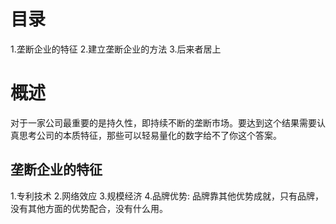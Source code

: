# 目录
1.垄断企业的特征
2.建立垄断企业的方法
3.后来者居上
# 概述
对于一家公司最重要的是持久性，即持续不断的垄断市场。要达到这个结果需要认真思考公司的本质特征，那些可以轻易量化的数字给不了你这个答案。

## 垄断企业的特征
1.专利技术
2.网络效应
3.规模经济
4.品牌优势: 品牌靠其他优势成就，只有品牌，没有其他方面的优势配合，没有什么用。 
